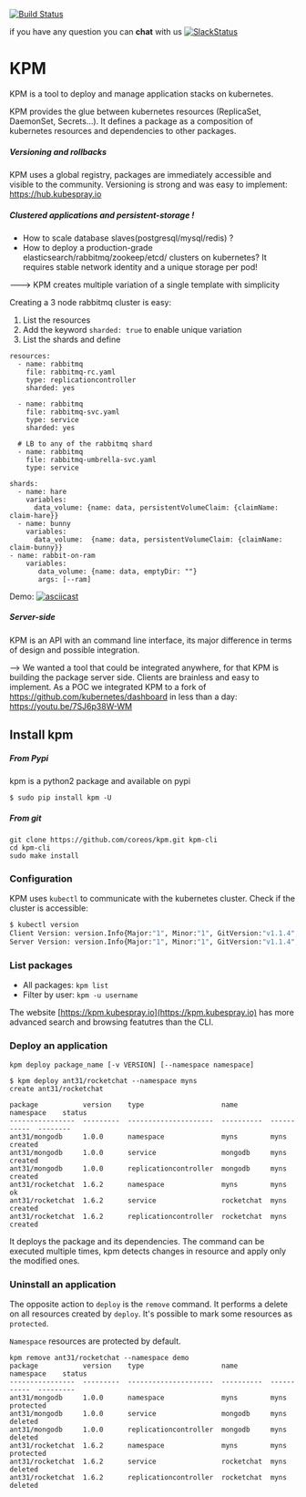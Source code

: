 [![Build Status](https://travis-ci.org/coreos/kpm.svg?branch=master)](https://travis-ci.org/coreos/kpm)

if you have any question you can **chat** with us  [![SlackStatus](https://slack.kubespray.io/badge.svg)](https://kubespray.slack.com)

# KPM

KPM is a tool to deploy and manage application stacks on kubernetes.

KPM provides the glue between kubernetes resources (ReplicaSet, DaemonSet, Secrets...). It defines a package as a composition of kubernetes resources and dependencies to other packages.

##### Versioning and rollbacks

KPM uses a global registry, packages are immediately accessible and visible to the community. Versioning is strong and was easy to implement: https://hub.kubespray.io


##### Clustered applications and persistent-storage !

  - How to scale database slaves(postgresql/mysql/redis) ?
  - How to deploy a production-grade elasticsearch/rabbitmq/zookeep/etcd/ clusters on kubernetes?
It requires stable network identity and a unique storage per pod!

---> KPM creates multiple variation of a single template with simplicity

Creating a 3 node rabbitmq cluster is easy:

1. List the resources
2. Add the keyword `sharded: true` to enable unique variation
3. List the shards and define

```
resources:
  - name: rabbitmq
    file: rabbitmq-rc.yaml
    type: replicationcontroller
    sharded: yes

  - name: rabbitmq
    file: rabbitmq-svc.yaml
    type: service
    sharded: yes

  # LB to any of the rabbitmq shard
  - name: rabbitmq
    file: rabbitmq-umbrella-svc.yaml
    type: service

shards:
  - name: hare
    variables:
      data_volume: {name: data, persistentVolumeClaim: {claimName: claim-hare}}
  - name: bunny
    variables:
      data_volume:  {name: data, persistentVolumeClaim: {claimName: claim-bunny}}
- name: rabbit-on-ram
    variables:
       data_volume: {name: data, emptyDir: ""}
       args: [--ram]
```
Demo:
[![asciicast](https://asciinema.org/a/2ktj7kr2d2m3w25xrpz7mjkbu.png)](https://asciinema.org/a/2ktj7kr2d2m3w25xrpz7mjkbu?speed=2)


##### Server-side
KPM is an API with an command line interface, its major difference in terms of design and possible integration.

--> We wanted a tool that could be integrated anywhere, for that KPM is building the package server side.
Clients are brainless and easy to implement. As a POC we integrated KPM to a fork of https://github.com/kubernetes/dashboard in less than a day:
https://youtu.be/7SJ6p38W-WM


## Install kpm

##### From Pypi

kpm is a python2 package and available on pypi
```
$ sudo pip install kpm -U
````

##### From git

```
git clone https://github.com/coreos/kpm.git kpm-cli
cd kpm-cli
sudo make install
```

### Configuration

KPM uses `kubectl` to communicate with the kubernetes cluster.
Check if the cluster is accessible:
```bash
$ kubectl version
Client Version: version.Info{Major:"1", Minor:"1", GitVersion:"v1.1.4", GitCommit:"a5949fea3a91d6a50f40a5684e05879080a4c61d", GitTreeState:"clean"}
Server Version: version.Info{Major:"1", Minor:"1", GitVersion:"v1.1.4", GitCommit:"a5949fea3a91d6a50f40a5684e05879080a4c61d", GitTreeState:"clean"}

```

### List packages

- All packages: `kpm list`
- Filter by user: `kpm -u username`

The website [https://kpm.kubespray.io](https://kpm.kubespray.io) has more advanced search and browsing featutres than the CLI.

### Deploy an application

`kpm deploy package_name [-v VERSION] [--namespace namespace]`
```
$ kpm deploy ant31/rocketchat --namespace myns
create ant31/rocketchat

package           version    type                   name        namespace    status
----------------  ---------  ---------------------  ----------  -----------  --------
ant31/mongodb     1.0.0      namespace              myns        myns         created
ant31/mongodb     1.0.0      service                mongodb     myns         created
ant31/mongodb     1.0.0      replicationcontroller  mongodb     myns         created
ant31/rocketchat  1.6.2      namespace              myns        myns         ok
ant31/rocketchat  1.6.2      service                rocketchat  myns         created
ant31/rocketchat  1.6.2      replicationcontroller  rocketchat  myns         created
```

It deploys the package and its dependencies.
The command can be executed multiple times, kpm detects changes in resource and apply only the modified ones.

### Uninstall an application

The opposite action to `deploy` is the `remove` command. It performs a delete on all resources created by `deploy`.  It's possible to mark some resources as `protected`.

`Namespace` resources are protected by default.

```
kpm remove ant31/rocketchat --namespace demo
package           version    type                   name        namespace    status
----------------  ---------  ---------------------  ----------  -----------  ---------
ant31/mongodb     1.0.0      namespace              myns        myns         protected
ant31/mongodb     1.0.0      service                mongodb     myns         deleted
ant31/mongodb     1.0.0      replicationcontroller  mongodb     myns         deleted
ant31/rocketchat  1.6.2      namespace              myns        myns         protected
ant31/rocketchat  1.6.2      service                rocketchat  myns         deleted
ant31/rocketchat  1.6.2      replicationcontroller  rocketchat  myns         deleted
```

